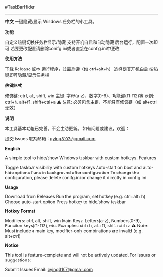 #TaskBarHider

---

**中文**
一键隐藏/显示 Windows 任务栏的小工具。

**功能**

自定义热键切换任务栏显示/隐藏
支持开机自启和自动隐藏
后台运行，配置一次即可
若要更改配置请删除conifg.ini或者直接在config.ini中更改

**使用方法**

下载 Release 版本
运行程序，设置热键（如 ctrl+alt+h）
选择是否开机自启
按热键即可隐藏/显示任务栏

**热键格式**

修饰键: ctrl, alt, shift, win
主键: 字母(a-z)、数字(0-9)、功能键(f1-f12)等
示例: ctrl+h, alt+f1, shift+ctrl+a
⚠️ 注意: 必须包含主键，不能只有修饰键（如 alt+ctrl 无效）

**说明**

本工具基本功能已完善，不会主动更新。
如有问题或建议，欢迎：

提交 Issues
联系邮箱：qying3107@gmail.com

**English**

A simple tool to hide/show Windows taskbar with custom hotkeys.
Features

Toggle taskbar visibility with custom hotkeys
Auto-start on boot and auto-hide options
Runs in background after configuration
To change the configuration, please delete conifg.ini or change it directly in config.ini

**Usage**

Download from Releases
Run the program, set hotkey (e.g. ctrl+alt+h)
Choose auto-start option
Press hotkey to hide/show taskbar

**Hotkey Format**

Modifiers: ctrl, alt, shift, win
Main Keys: Letters(a-z), Numbers(0-9), Function keys(f1-f12), etc.
Examples: ctrl+h, alt+f1, shift+ctrl+a
⚠️ Note: Must include a main key, modifier-only combinations are invalid (e.g. alt+ctrl)

**Notice**

This tool is feature-complete and will not be actively updated.
For issues or suggestions:

Submit Issues
Email: qying3107@gmail.com
